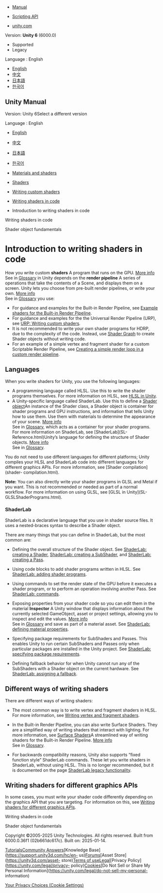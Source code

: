 [](https://docs.unity3d.com)

  * [Manual](../Manual/index.html)
  * [Scripting API](../ScriptReference/index.html)

  * [unity.com](https://unity.com/)

Version: **Unity 6** (6000.0)

  * Supported
  * Legacy

Language : English

  * [English](/Manual/SL-ShadingLanguage.html)
  * [中文](/cn/current/Manual/SL-ShadingLanguage.html)
  * [日本語](/ja/current/Manual/SL-ShadingLanguage.html)
  * [한국어](/kr/current/Manual/SL-ShadingLanguage.html)

[](https://docs.unity3d.com)

## Unity Manual

Version: Unity 6Select a different version

Language : English

  * [English](/Manual/SL-ShadingLanguage.html)
  * [中文](/cn/current/Manual/SL-ShadingLanguage.html)
  * [日本語](/ja/current/Manual/SL-ShadingLanguage.html)
  * [한국어](/kr/current/Manual/SL-ShadingLanguage.html)

  * [Materials and shaders](materials-and-shaders.html)
  * [Shaders](Shaders.html)
  * [Writing custom shaders](writing-custom-shaders.html)
  * [Writing shaders in code](shader-writing.html)
  * Introduction to writing shaders in code

[](shader-writing.html)

Writing shaders in code

[](shader-objects.html)

Shader object fundamentals

# Introduction to writing shaders in code

How you write custom **shaders** A program that runs on the GPU. [More
info](Shaders.html)  
See in [Glossary](Glossary.html#Shader) in Unity depends on the **render
pipeline** A series of operations that take the contents of a Scene, and
displays them on a screen. Unity lets you choose from pre-built render
pipelines, or write your own. [More info](render-pipelines.html)  
See in [Glossary](Glossary.html#Renderpipeline) you use:

  * For guidance and examples for the Built-in Render Pipeline, see [Example shaders for the Built-in Render Pipeline](built-in-shader-examples.html).
  * For guidance and examples for the the Universal Render Pipeline (URP), see [URP: Writing custom shaders](https://docs.unity3d.com/Packages/com.unity.render-pipelines.universal@latest/index.html?subfolder=/manual/writing-custom-shaders-urp.html).
  * It is not recommended to write your own shader programs for HDRP, due to the complexity of the code. Instead, use [Shader Graph](shader-graph.html) to create Shader objects without writing code.
  * For an example of a simple vertex and fragment shader for a custom Scriptable Render Pipeline, see [Creating a simple render loop in a custom render pipeline](https://docs.unity3d.com/Packages/com.unity.render-pipelines.core@17.0/manual/index.html).

## Languages

When you write shaders for Unity, you use the following languages:

  * A programming language called HLSL. Use this to write the shader programs themselves. For more information on HLSL, see [HLSL in Unity](writing-shader-writing-shader-programs-hlsl.html).
  * A Unity-specific language called ShaderLab. Use this to define a [Shader object](shader-objects.html)An instance of the Shader class, a Shader object is container for shader programs and GPU instructions, and information that tells Unity how to use them. Use them with materials to determine the appearance of your scene. [More info](shader-objects.html)  
See in [Glossary](Glossary.html#Shaderobject), which acts as a container for
your shader programs. For more information on ShaderLab, see [ShaderLab](SL-
Reference.html)Unity’s language for defining the structure of Shader objects.
[More info](SL-Shader.html)  
See in [Glossary](Glossary.html#ShaderLab).

You do not need to use different languages for different platforms; Unity
compiles your HLSL and ShaderLab code into different languages for different
graphics APIs. For more information, see [Shader compilation](shader-
compilation.html).

**Note:** You can also directly write your shader programs in GLSL and Metal
if you want. This is not recommended or needed as part of a normal workflow.
For more information on using GLSL, see [GLSL in Unity](SL-
GLSLShaderPrograms.html).

### ShaderLab

ShaderLab is a declarative language that you use in shader source files. It
uses a nested-braces syntax to describe a Shader object.

There are many things that you can define in ShaderLab, but the most common
are:

  * Defining the overall structure of the Shader object. See [ShaderLab: creating a Shader](SL-Shader.html), [ShaderLab: creating a SubShader](SL-SubShader.html), and [ShaderLab: creating a Pass](SL-Pass.html).
  * Using code blocks to add shader programs written in HLSL. See [ShaderLab: adding shader programs](shader-shaderlab-code-blocks.html).
  * Using commands to set the render state of the GPU before it executes a shader program, or to perform an operation involving another Pass. See [ShaderLab: commands](SL-Reference.html).
  * Exposing properties from your shader code so you can edit them in the material **Inspector** A Unity window that displays information about the currently selected GameObject, asset or project settings, allowing you to inspect and edit the values. [More info](UsingTheInspector.html)  
See in [Glossary](Glossary.html#Inspector) and save as part of a material
asset. See [ShaderLab: defining material properties](SL-Properties.html).

  * Specifying package requirements for SubShaders and Passes. This enables Unity to run certain SubShaders and Passes only when particular packages are installed in the Unity project. See [ShaderLab: specifying package requirements](SL-PackageRequirements.html).
  * Defining fallback behavior for when Unity cannot run any of the SubShaders with a Shader object on the current hardware. See [ShaderLab: assigning a fallback](SL-Fallback.html).

## Different ways of writing shaders

There are different ways of writing shaders:

  * The most common way is to write vertex and fragment shaders in HLSL. For more information, see [Writing vertex and fragment shaders](built-in-shader-examples.html).
  * In the Built-in Render Pipeline, you can also write Surface Shaders. They are a simplified way of writing shaders that interact with lighting. For more information, see [Surface Shaders](SL-SurfaceShaders.html)A streamlined way of writing shaders for the Built-in Render Pipeline. [More info](SL-SurfaceShaders.html)  
See in [Glossary](Glossary.html#SurfaceShader).

  * For backwards compatibility reasons, Unity also supports “fixed function style” ShaderLab commands. These let you write shaders in ShaderLab, without using HLSL. This is no longer recommended, but it is documented on the page [ShaderLab legacy functionality](shader-shaderlab-legacy.html).

## Writing shaders for different graphics APIs

In some cases, you must write your shader code differently depending on the
graphics API that you are targeting. For information on this, see [Writing
shaders for different graphics APIs](SL-PlatformDifferences.html).

[](shader-writing.html)

Writing shaders in code

[](shader-objects.html)

Shader object fundamentals

Copyright ©2005-2025 Unity Technologies. All rights reserved. Built from
6000.0.36f1 (02b661dc617c). Built on: 2025-01-14.

[Tutorials](https://learn.unity.com/)[Community
Answers](https://answers.unity3d.com)[Knowledge
Base](https://support.unity3d.com/hc/en-
us)[Forums](https://forum.unity3d.com)[Asset Store](https://unity3d.com/asset-
store)[Terms of
use](https://docs.unity3d.com/Manual/TermsOfUse.html)[Legal](https://unity.com/legal)[Privacy
Policy](https://unity.com/legal/privacy-
policy)[Cookies](https://unity.com/legal/cookie-policy)[Do Not Sell or Share
My Personal Information](https://unity.com/legal/do-not-sell-my-personal-
information)

[Your Privacy Choices (Cookie Settings)](javascript:void\(0\);)

